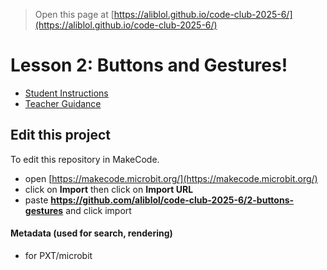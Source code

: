 
> Open this page at [https://aliblol.github.io/code-club-2025-6/](https://aliblol.github.io/code-club-2025-6/)

# Lesson 2: Buttons and Gestures!
- [Student Instructions](./student.md)
- [Teacher Guidance](./teacher.md)

## Edit this project

To edit this repository in MakeCode.

* open [https://makecode.microbit.org/](https://makecode.microbit.org/)
* click on **Import** then click on **Import URL**
* paste **https://github.com/aliblol/code-club-2025-6/2-buttons-gestures** and click import

#### Metadata (used for search, rendering)

* for PXT/microbit
<script src="https://makecode.com/gh-pages-embed.js"></script><script>makeCodeRender("{{ site.makecode.home_url }}", "{{ site.github.owner_name }}/{{ site.github.repository_name }}");</script>
